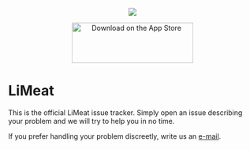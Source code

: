 
<p align="center">
  <img src="https://github.com/user-attachments/assets/03f90333-b901-48a4-b8ab-61e335d200ea">
</p>
<p align="center">
  <a href="https://apps.apple.com/us/app/limeat/id6504693236?itscg=30200&itsct=apps_box_badge&mttnsubad=6504693236" style="display: inline-block;">
    <img src="https://toolbox.marketingtools.apple.com/api/v2/badges/download-on-the-app-store/black/en-us?releaseDate=1723593600" alt="Download on the App Store" style="width: 246px; height: 82px; vertical-align: middle; object-fit: contain;" />
    </a>  
</p>

# LiMeat

This is the official LiMeat issue tracker. Simply open an issue describing your problem and we will try to help you in no time.

If you prefer handling your problem discreetly, write us an [e-mail](mailto://dev@by-rousset.de).
